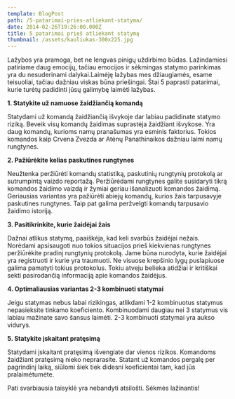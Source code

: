 ```yaml
---
template: BlogPost
path: /5-patarimai-pries-atliekant-statyma/
date: 2014-02-26T19:26:00.000Z
title: 5 patarimai prieš atliekant statymą
thumbnail: /assets/kauliukas-300x225.jpg
---
```

Lažybos yra pramoga, bet ne lengvas pinigų uždirbimo būdas. Lažindamiesi patiriame daug emocijų, tačiau emocijos ir sėkmingas statymo parinkimas yra du nesuderinami dalykai.Laimėję lažybas mes džiaugiamės, esame teisuoliai, tačiau dažniau viskas būna priešingai. Štai 5 paprasti patarimai, kurie turėtų padidinti jūsų galimybę laimėti lažybas.

**1. Statykite už namuose žaidžiančią komandą**

Statydami už komandą žaidžiančią išvykoje dar labiau padidinate statymo riziką. Beveik visų komandų žaidimas suprastėja žaidžiant išvykose. Yra daug komandų, kurioms namų pranašumas yra esminis faktorius. Tokios komandos kaip Crvena Zvezda ar Atėnų Panathinaikos dažniau laimi namų rungtynes.

**2. Pažiūrėkite kelias paskutines rungtynes**

Neužtenka peržiūrėti komandų statistiką, paskutinių rungtynių protokolą ar sutrumpintą vaizdo reportažą. Peržiūrėdami rungtynes galite susidaryti tikrą komandos žaidimo vaizdą ir žymiai geriau išanalizuoti komandos žaidimą. Geriausias variantas yra pažiūrėti abiejų komandų, kurios žais tarpusavyje paskutines rungtynes. Taip pat galima peržvelgti komandų tarpusavio žaidimo istoriją.

**3. Pasitikrinkite, kurie žaidėjai žais**

Dažnai atlikus statymą, paaiškėja, kad keli svarbūs žaidėjai nežais. Norėdami apsisaugoti nuo tokios situacijos prieš kiekvienas rungtynes peržiūrėkite pradinį rungtynių protokolą. Jame būna nurodyta, kurie žaidėjai yra registruoti ir kurie yra traumuoti. Ne visuose krepšinio lygų puslapiuose galima pamatyti tokius protokolus. Tokiu atveju belieka atidžiai ir kritiškai sekti pasirodančią informaciją apie komandos žaidėjus.

**4. Optimaliausias variantas 2-3 kombinuoti statymai**

Jeigu statymas nebus labai rizikingas, atlikdami 1-2 kombinuotus statymus nepasieksite tinkamo koeficiento. Kombinuodami daugiau nei 3 statymus vis labiau mažinate savo šansus laimėti. 2-3 kombinuoti statymai yra aukso vidurys.

**5. Statykite įskaitant pratęsimą**

Statydami įskaitant pratęsimą išvengiate dar vienos rizikos. Komandoms žaidžiant pratęsimą nieko neprarasite. Statant už komandos pergalę per pagrindinį laiką, siūlomi šiek tiek didesni koeficientai tam,  kad jūs pralaimėtumėte.

Pati svarbiausia taisyklė yra nebandyti atsilošti. Sėkmės lažinantis!
